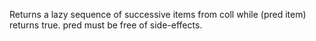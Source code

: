 Returns a lazy sequence of successive items from coll while
  (pred item) returns true. pred must be free of side-effects.